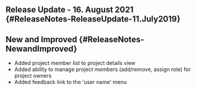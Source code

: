 ## Release Update - 16. August 2021 {#ReleaseNotes-ReleaseUpdate-11.July2019}

## New and Improved {#ReleaseNotes-NewandImproved}

-   Added project member list to project details view
-   Added ability to manage project members (add/remove, assign
    role) for project owners
-   Added feedback link to the \'user name\' menu

 
